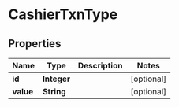 

# CashierTxnType

## Properties

Name | Type | Description | Notes
------------ | ------------- | ------------- | -------------
**id** | **Integer** |  |  [optional]
**value** | **String** |  |  [optional]



